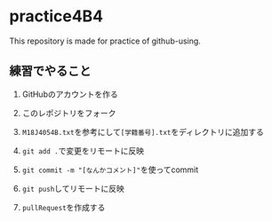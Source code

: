 # practice4B4
This repository is made for practice of github-using.

## 練習でやること

1. GitHubのアカウントを作る

2. このレポジトリをフォーク

3. `M18J4054B.txt`を参考にして`[学籍番号].txt`をディレクトリに追加する

4. `git add .`で変更をリモートに反映

5. `git commit -m "[なんかコメント]"`を使ってcommit

6. `git push`してリモートに反映

7. `pullRequest`を作成する
